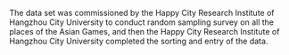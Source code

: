 The data set was commissioned by the Happy City Research Institute of Hangzhou City University to conduct random sampling survey on all the places of the Asian Games, and then the Happy City Research Institute of Hangzhou City University completed the sorting and entry of the data.
